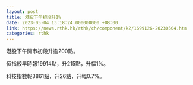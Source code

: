 ```yaml
---
layout: post
title: 港股下午初段升1%
date: 2023-05-04 13:18:24.000000000 +08:00
link: https://news.rthk.hk/rthk/ch/component/k2/1699126-20230504.htm
categories: rthk
---
```


港股下午開市初段升逾200點。

恒指較早時報19914點，升215點，升幅1%。

科技指數報3861點，升26點，升幅0.7%。
